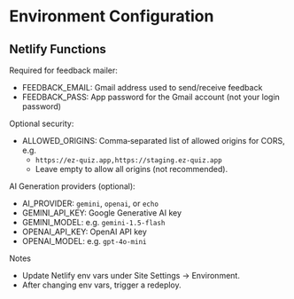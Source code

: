 Environment Configuration
=========================

Netlify Functions
-----------------

Required for feedback mailer:
- FEEDBACK_EMAIL: Gmail address used to send/receive feedback
- FEEDBACK_PASS: App password for the Gmail account (not your login password)

Optional security:
- ALLOWED_ORIGINS: Comma‑separated list of allowed origins for CORS, e.g.
  - `https://ez-quiz.app,https://staging.ez-quiz.app`
  - Leave empty to allow all origins (not recommended).

AI Generation providers (optional):
- AI_PROVIDER: `gemini`, `openai`, or `echo`
- GEMINI_API_KEY: Google Generative AI key
- GEMINI_MODEL: e.g. `gemini-1.5-flash`
- OPENAI_API_KEY: OpenAI API key
- OPENAI_MODEL: e.g. `gpt-4o-mini`

Notes
- Update Netlify env vars under Site Settings → Environment.
- After changing env vars, trigger a redeploy.
